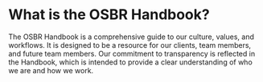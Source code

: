 # What is the OSBR Handbook?

The OSBR Handbook is a comprehensive guide to our culture, values, and workflows. It is designed to be a resource for our clients, team members, and future team members. Our commitment to transparency is reflected in the Handbook, which is intended to provide a clear understanding of who we are and how we work.
